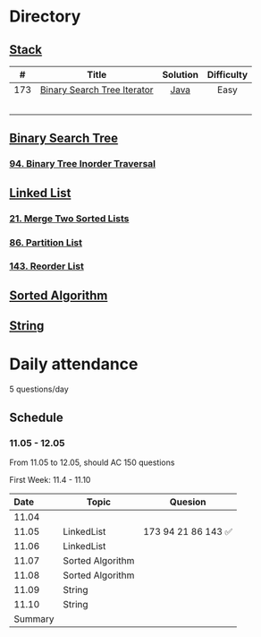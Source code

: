 # Directory



## [Stack](https://github.com/NaishengZhang/leetcode/tree/master/Stack)

| #    | Title                                                        |                           Solution                           | Difficulty |
| ---- | ------------------------------------------------------------ | :----------------------------------------------------------: | :--------: |
| 173  | [Binary Search Tree Iterator](https://leetcode.com/problems/binary-search-tree-iterator/) | [Java](https://github.com/NaishengZhang/leetcode/tree/master/Stack/173.Binary%20Search%20Tree%20Iterator) |    Easy    |
|      |                                                              |                                                              |            |
|      |                                                              |                                                              |            |
|      |                                                              |                                                              |            |
|      |                                                              |                                                              |            |
|      |                                                              |                                                              |            |

## [Binary Search Tree](https://github.com/NaishengZhang/leetcode/tree/master/Binary%20Search%20Tree/94.%20Binary%20Tree%20Inorder%20Traversal)

### [94. Binary Tree Inorder Traversal](https://github.com/NaishengZhang/leetcode/tree/master/Binary%20Search%20Tree/94.%20Binary%20Tree%20Inorder%20Traversal)





## [Linked List](https://github.com/NaishengZhang/leetcode/tree/master/Linked%20List)

### [21. Merge Two Sorted Lists](https://github.com/NaishengZhang/leetcode/tree/master/Linked%20List/21.%20Merge%20Two%20Sorted%20Lists)

### [86. Partition List](https://github.com/NaishengZhang/leetcode/tree/master/Linked%20List/86.%20Partition%20List)

### [143. Reorder List](https://github.com/NaishengZhang/leetcode/tree/master/Linked%20List/143.%20Reorder%20List)





## [Sorted Algorithm]()





## [String]()























# Daily attendance

5 questions/day

## Schedule

### 11.05 - 12.05 

From 11.05 to 12.05, should AC 150 questions 

First Week: 11.4 - 11.10

| Date    | Topic            | Quesion            |
| :------ | ---------------- | ------------------ |
| 11.04   |                  |                    |
| 11.05   | LinkedList       | 173 94 21 86 143 ✅ |
| 11.06   | LinkedList       |                    |
| 11.07   | Sorted Algorithm |                    |
| 11.08   | Sorted Algorithm |                    |
| 11.09   | String           |                    |
| 11.10   | String           |                    |
| Summary |                  |                    |

### 

